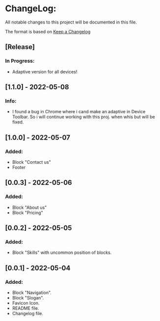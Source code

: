 # ChangeLog:
All notable changes to this project will be documented in this file.

The format is based on [Keep a Changelog](https://keepachangelog.com/en/1.0.0/)

## [Release]

### In Progress:
- Adaptive version for all devices!

## [1.1.0] - 2022-05-08
### Info: 
- I found a bug in Chrome where i cand make an adaptive in Device Toolbar. So i will continue working with this proj. when whis but will be fixed.

## [1.0.0] - 2022-05-07
### Added:
- Block "Contact us"
- Footer

## [0.0.3] - 2022-05-06
### Added:
- Block "About us"
- Block "Pricing"

## [0.0.2] - 2022-05-05
### Added:
- Block "Skills" with uncommon position of blocks.

## [0.0.1] - 2022-05-04
### Added:
- Block "Navigation".
- Block "Slogan".
- Favicon Icon.
- README file.
- Changelog file.

